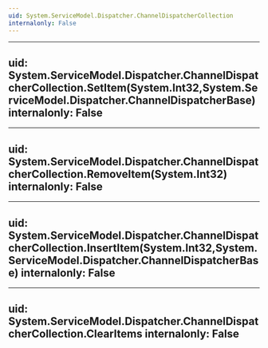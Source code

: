 ```yaml
---
uid: System.ServiceModel.Dispatcher.ChannelDispatcherCollection
internalonly: False
---
```


---
uid: System.ServiceModel.Dispatcher.ChannelDispatcherCollection.SetItem(System.Int32,System.ServiceModel.Dispatcher.ChannelDispatcherBase)
internalonly: False
---

---
uid: System.ServiceModel.Dispatcher.ChannelDispatcherCollection.RemoveItem(System.Int32)
internalonly: False
---

---
uid: System.ServiceModel.Dispatcher.ChannelDispatcherCollection.InsertItem(System.Int32,System.ServiceModel.Dispatcher.ChannelDispatcherBase)
internalonly: False
---

---
uid: System.ServiceModel.Dispatcher.ChannelDispatcherCollection.ClearItems
internalonly: False
---
